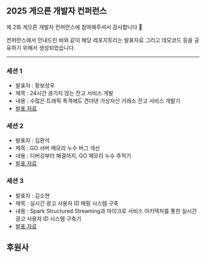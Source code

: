 ## 2025 게으른 개발자 컨퍼런스

제 2회 게으른 개발자 컨퍼런스에 참여해주셔서 감사합니다 🙌

컨퍼런스에서 안내드린 바와 같이 해당 레포지토리는 발표자료 그리고 데모코드 등을 공유하기 위해서 생성되었습니다.

---

### 세션 1
+ 발표자 : 황보성우
+ 제목 : 24시간 끊기지 않는 잔고 서비스 개발
+ 내용 : 수많은 트래픽 폭격에도 견뎌낸 가상자산 거래소 잔고 서비스 개발기
+ [발표 자료](presentation/lazydev_%EC%84%B8%EC%85%981_24%EC%8B%9C%EA%B0%84_%EB%81%8A%EA%B8%B0%EC%A7%80_%EC%95%8A%EB%8A%94_%EC%9E%94%EA%B3%A0_%EC%84%9C%EB%B9%84%EC%8A%A4_%EA%B0%9C%EB%B0%9C.pdf)

### 세션 2
+ 발표자 : 김환석
+ 제목 : GO 서버 메모리 누수 버그 개선
+ 내용 : 디버깅부터 해결까지, GO 메모리 누수 추적기
+ [발표 자료](presentation/lazydev_%EC%84%B8%EC%85%982_GO_%EC%84%9C%EB%B2%84_%EB%A9%94%EB%AA%A8%EB%A6%AC_%EB%88%84%EC%88%98_%EB%B2%84%EA%B7%B8_%EA%B0%9C%EC%84%A0.pdf)

### 세션 3
+ 발표자 : 김소현
+ 제목 : 실시간 광고 사용자 ID 매핑 시스템 구축
+ 내용 : Spark Structured Streaming과 마이크로 서비스 아키텍처를 통한 실시간 광고 사용자 ID 시스템 구축기
+ [발표 자료](presentation/lazydev_%EC%84%B8%EC%85%983_%EC%8B%A4%EC%8B%9C%EA%B0%84_%EA%B4%91%EA%B3%A0_%EC%82%AC%EC%9A%A9%EC%9E%90_ID_%EB%A7%A4%ED%95%91_%EC%8B%9C%EC%8A%A4%ED%85%9C_%EA%B5%AC%EC%B6%95.pdf)

## 후원사
